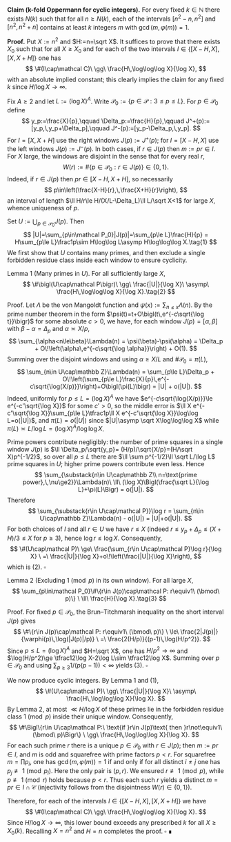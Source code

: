 **Claim (k-fold Oppermann for cyclic integers).** For every fixed $k\in\mathbb N$ there exists $N(k)$ such that for all $n\ge N(k)$, each of the intervals $[n^2-n,n^2]$ and $[n^2,n^2+n]$ contains at least $k$ integers $m$ with $\gcd(m,\varphi(m))=1$.

**Proof.** Put $X:=n^2$ and $H:=n=\sqrt X$. It suffices to prove that there exists $X_0$ such that for all $X\ge X_0$ and for each of the two intervals $I\in\{[X-H,X],\,[X,X+H]\}$ one has
$$
\#(I\cap\mathcal C)\ \gg\ \frac{H\,\log\log\log X}{\log X},
$$
with an absolute implied constant; this clearly implies the claim for any fixed $k$ since $H/\log X\to\infty$.

Fix $A\ge2$ and let $L:=(\log X)^A$. Write $\mathcal P_0:=\{p\in\mathcal P:3\le p\le L\}$. For $p\in\mathcal P_0$ define
$$
 y_p:=\frac{X}{p},\qquad \Delta_p:=\frac{H}{p},\qquad J^+(p):=[y_p,\,y_p+\Delta_p],\qquad J^-(p):=[y_p-\Delta_p,\,y_p].
$$
For $I=[X,X+H]$ use the right windows $J(p):=J^+(p)$; for $I=[X-H,X]$ use the left windows $J(p):=J^-(p)$. In both cases, if $r\in J(p)$ then $m:=pr\in I$. For $X$ large, the windows are disjoint in the sense that for every real $r$,
$$
W(r):=\#\{p\in\mathcal P_0: r\in J(p)\}\in\{0,1\}.
$$
Indeed, if $r\in J(p)$ then $pr\in[X-H,X+H]$, so necessarily
$$
p\in\left(\frac{X-H}{r},\,\frac{X+H}{r}\right),
$$
an interval of length $\ll H/r\le H/(X/L-\Delta_L)\ll L/\sqrt X<1$ for large $X$, whence uniqueness of $p$.

Set $U:=\bigcup_{p\in\mathcal P_0} J(p)$. Then
$$
|U|=\sum_{p\in\mathcal P_0}|J(p)|=\sum_{p\le L}\frac{H}{p}
 = H\sum_{p\le L}\frac1p\sim H\log\log L\asymp H\log\log\log X.\tag{1}
$$
We first show that $U$ contains many primes, and then exclude a single forbidden residue class inside each window to ensure cyclicity.

Lemma 1 (Many primes in $U$). For all sufficiently large $X$,
$$
\#\bigl(U\cap\mathcal P\bigr)\ \gg\ \frac{|U|}{\log X}\ \asymp\ \frac{H\,\log\log\log X}{\log X}.\tag{2}
$$

Proof. Let $\Lambda$ be the von Mangoldt function and $\psi(x):=\sum_{n\le x}\Lambda(n)$. By the prime number theorem in the form $\psi(t)=t+O\bigl(t\,e^{-c\sqrt{\log t}}\bigr)$ for some absolute $c>0$, we have, for each window $J(p)=[\alpha,\beta]$ with $\beta-\alpha=\Delta_p$ and $\alpha\asymp X/p$,
$$
\sum_{\alpha<n\le\beta}\Lambda(n)
= \psi(\beta)-\psi(\alpha)
= \Delta_p + O\!\left(\alpha\,e^{-c\sqrt{\log \alpha}}\right) + O(1).
$$
Summing over the disjoint windows and using $\alpha\ge X/L$ and $\#\mathcal P_0=\pi(L)$,
$$
\sum_{n\in U\cap\mathbb Z}\Lambda(n)
= \sum_{p\le L}\Delta_p + O\!\left(\sum_{p\le L}\frac{X}{p}\,e^{-c\sqrt{\log(X/p)}}\right)+O\bigl(\pi(L)\bigr)
= |U| + o(|U|).
$$
Indeed, uniformly for $p\le L=(\log X)^A$ we have $e^{-c\sqrt{\log(X/p)}}\le e^{-c'\sqrt{\log X}}$ for some $c'>0$, so the middle error is $\ll X e^{-c'\sqrt{\log X}}\sum_{p\le L}\tfrac1p\ll X e^{-c'\sqrt{\log X}}\log\log L=o(|U|)$, and $\pi(L)=o(|U|)$ since $|U|\asymp \sqrt X\log\log\log X$ while $\pi(L)\asymp L/\log L=(\log X)^A/\log\log X$.

Prime powers contribute negligibly: the number of prime squares in a single window $J(p)$ is $\ll \Delta_p/\sqrt{y_p}= (H/p)/\sqrt{X/p}=(H/\sqrt X)p^{-1/2}$, so over all $p\le L$ there are $\ll \sum p^{-1/2}\ll \sqrt L/\log L$ prime squares in $U$; higher prime powers contribute even less. Hence
$$
\sum_{\substack{n\in U\cap\mathbb Z\\ n=\text{prime power},\,\nu\ge2}}\Lambda(n)\ \ll\ (\log X)\Bigl(\frac{\sqrt L}{\log L}+\pi(L)\Bigr)
= o(|U|).
$$
Therefore
$$
\sum_{\substack{r\in U\cap\mathcal P}}\log r
= \sum_{n\in U\cap\mathbb Z}\Lambda(n) - o(|U|)
= |U|+o(|U|).
$$
For both choices of $I$ and all $r\in U$ we have $r\le X$ (indeed $r\le y_p+\Delta_p\le (X+H)/3\le X$ for $p\ge3$), hence $\log r\le\log X$. Consequently,
$$
\#(U\cap\mathcal P)\ \ge\ \frac{\sum_{r\in U\cap\mathcal P}\log r}{\log X}
\ =\ \frac{|U|}{\log X}+o\!\left(\frac{|U|}{\log X}\right),
$$
which is (2). $\square$

Lemma 2 (Excluding $1\pmod p$ in its own window). For all large $X$,
$$
\sum_{p\in\mathcal P_0}\#\{r\in J(p)\cap\mathcal P: r\equiv1\ (\bmod\ p)\}
\ \ll\ \frac{H}{\log X}.\tag{3}
$$

Proof. For fixed $p\in\mathcal P_0$, the Brun–Titchmarsh inequality on the short interval $J(p)$ gives
$$
\#\{r\in J(p)\cap\mathcal P: r\equiv1\ (\bmod\ p)\}
\ \le\ \frac{2|J(p)|}{\varphi(p)\,\log(|J(p)|/p)}
\ =\ \frac{2(H/p)}{(p-1)\,\log(H/p^2)}.
$$
Since $p\le L=(\log X)^A$ and $H=\sqrt X$, one has $H/p^2\to\infty$ and $\log(H/p^2)\ge \tfrac12\log X-2\log L\sim \tfrac12\log X$. Summing over $p\in\mathcal P_0$ and using $\sum_{p\ge3}1/(p(p-1))<\infty$ yields (3). $\square$

We now produce cyclic integers. By Lemma 1 and (1),
$$
\#(U\cap\mathcal P)\ \gg\ \frac{|U|}{\log X}\ \asymp\ \frac{H\,\log\log\log X}{\log X}.
$$
By Lemma 2, at most $\ll H/\log X$ of these primes lie in the forbidden residue class $1\pmod p$ inside their unique window. Consequently,
$$
\#\Bigl\{r\in U\cap\mathcal P:\ \text{if }r\in J(p)\text{ then }r\not\equiv1\ (\bmod\ p)\Bigr\}
\ \gg\ \frac{H\,\log\log\log X}{\log X}.
$$
For each such prime $r$ there is a unique $p\in\mathcal P_0$ with $r\in J(p)$; then $m:=pr\in I$, and $m$ is odd and squarefree with prime factors $p<r$. For squarefree $m=\prod p_i$, one has $\gcd(m,\varphi(m))=1$ if and only if for all distinct $i\ne j$ one has $p_j\not\equiv1\pmod{p_i}$. Here the only pair is $(p,r)$. We ensured $r\not\equiv1\pmod p$, while $p\not\equiv1\pmod r$ holds because $p<r$. Thus each such $r$ yields a distinct $m=pr\in I\cap\mathcal C$ (injectivity follows from the disjointness $W(r)\in\{0,1\}$).

Therefore, for each of the intervals $I\in\{[X-H,X],[X,X+H]\}$ we have
$$
\#(I\cap\mathcal C)\ \gg\ \frac{H\,\log\log\log X}{\log X}.
$$
Since $H/\log X\to\infty$, this lower bound exceeds any prescribed $k$ for all $X\ge X_0(k)$. Recalling $X=n^2$ and $H=n$ completes the proof. $\square$ ∎